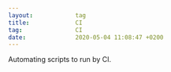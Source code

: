 ```yaml
---
layout:            tag
title:             CI
tag:               CI
date:              2020-05-04 11:08:47 +0200
---
```

Automating scripts to run by CI.
